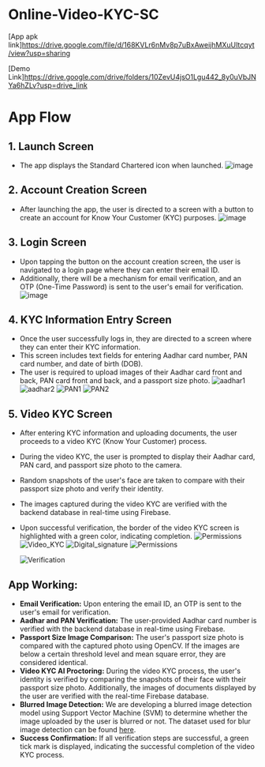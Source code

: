 # Online-Video-KYC-SC
[App apk link]https://drive.google.com/file/d/168KVLr6nMv8p7uBxAweijhMXuUItcqyt/view?usp=sharing

[Demo Link]https://drive.google.com/drive/folders/10ZevU4jsO1Lgu442_8y0uVbJNYa6hZLv?usp=drive_link
# App Flow

## 1. Launch Screen
- The app displays the Standard Chartered icon when launched.
![image](https://github.com/zeelsheth2003/Online-Video-KYC-SC/assets/103491971/d5338bd4-531c-49ed-9dc8-41474bd42a19)


## 2. Account Creation Screen
- After launching the app, the user is directed to a screen with a button to create an account for Know Your Customer (KYC) purposes.
![image](https://github.com/zeelsheth2003/Online-Video-KYC-SC/assets/103491971/66a59772-02f6-4b7d-afc4-b0d3437a5852)


## 3. Login Screen
- Upon tapping the button on the account creation screen, the user is navigated to a login page where they can enter their email ID.
- Additionally, there will be a mechanism for email verification, and an OTP (One-Time Password) is sent to the user's email for verification.
![image](https://github.com/zeelsheth2003/Online-Video-KYC-SC/assets/103491971/2d990c44-b9aa-492a-a855-8a04e59aebe5)

## 4. KYC Information Entry Screen
- Once the user successfully logs in, they are directed to a screen where they can enter their KYC information.
- This screen includes text fields for entering Aadhar card number, PAN card number, and date of birth (DOB).
- The user is required to upload images of their Aadhar card front and back, PAN card front and back, and a passport size photo.
  ![aadhar1](https://github.com/zeelsheth2003/Online-Video-KYC-SC/assets/103491971/8a1ec5a6-611c-4059-90ad-5f28cba9876c)
  ![aadhar2](https://github.com/zeelsheth2003/Online-Video-KYC-SC/assets/103491971/8a58cfc8-5375-4132-9c0f-61bab7f875bc)
  ![PAN1](https://github.com/zeelsheth2003/Online-Video-KYC-SC/assets/103491971/ee441cf5-9c0b-4935-8a3e-657674c29e12)
  ![PAN2](https://github.com/zeelsheth2003/Online-Video-KYC-SC/assets/103491971/39195afd-b009-4cb6-af76-bc85d58e5001)




## 5. Video KYC Screen
- After entering KYC information and uploading documents, the user proceeds to a video KYC (Know Your Customer) process.
- During the video KYC, the user is prompted to display their Aadhar card, PAN card, and passport size photo to the camera.
- Random snapshots of the user's face are taken to compare with their passport size photo and verify their identity.
- The images captured during the video KYC are verified with the backend database in real-time using Firebase.
- Upon successful verification, the border of the video KYC screen is highlighted with a green color, indicating completion.
  ![Permissions](https://github.com/zeelsheth2003/Online-Video-KYC-SC/assets/103491971/5aedaf7c-7fb0-4078-85f3-7c9ab8079fd0)
  ![Video_KYC](https://github.com/zeelsheth2003/Online-Video-KYC-SC/assets/103491971/4f20f216-1365-43f1-a93b-f113fa8fbd75)
  ![Digital_signature](https://github.com/zeelsheth2003/Online-Video-KYC-SC/assets/103491971/4ad22556-1a25-4f31-bf41-e3b248ed9d76)
  ![Permissions](https://github.com/zeelsheth2003/Online-Video-KYC-SC/assets/103491971/5959cbfc-f046-48b8-9315-0fe7a40e05aa)

  ![Verification](https://github.com/zeelsheth2003/Online-Video-KYC-SC/assets/103491971/36c4f004-b38f-415e-8ea7-557a3ba38df9)




## App Working:

- **Email Verification:** Upon entering the email ID, an OTP is sent to the user's email for verification.
- **Aadhar and PAN Verification:** The user-provided Aadhar card number is verified with the backend database in real-time using Firebase.
- **Passport Size Image Comparison:** The user's passport size photo is compared with the captured photo using OpenCV. If the images are below a certain threshold level and mean square error, they are considered identical.
- **Video KYC AI Proctoring:** During the video KYC process, the user's identity is verified by comparing the snapshots of their face with their passport size photo. Additionally, the images of documents displayed by the user are verified with the real-time Firebase database.
- **Blurred Image Detection:** We are developing a blurred image detection model using Support Vector Machine (SVM) to determine whether the image uploaded by the user is blurred or not.
The dataset used for blur image detection can be found [here](https://drive.google.com/drive/folders/1B9Lo0Vs5bpX6RiI2AJN2fpK1VcBDpeMz?usp=sharing).
- **Success Confirmation:** If all verification steps are successful, a green tick mark is displayed, indicating the successful completion of the video KYC process.


